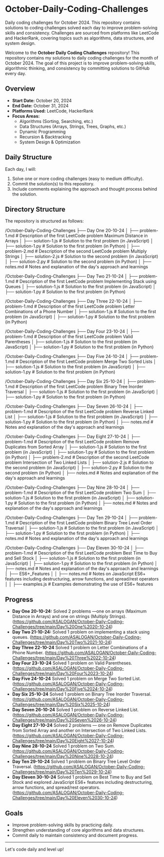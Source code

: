 # October-Daily-Coding-Challenges
Daily coding challenges for October 2024. This repository contains solutions to coding challenges solved each day to improve problem-solving skills and consistency. Challenges are sourced from platforms like LeetCode and HackerRank, covering topics such as algorithms, data structures, and system design.

Welcome to the **October Daily Coding Challenges** repository! This repository contains my solutions to daily coding challenges for the month of October 2024. The goal of this project is to improve problem-solving skills, algorithmic thinking, and consistency by committing solutions to GitHub every day.

## Overview

- **Start Date:** October 20, 2024
- **End Date:** October 31, 2024
- **Platforms Used:** LeetCode, HackerRank
- **Focus Areas:**
  - Algorithms (Sorting, Searching, etc.)
  - Data Structures (Arrays, Strings, Trees, Graphs, etc.)
  - Dynamic Programming
  - Recursion & Backtracking
  - System Design & Optimization

## Daily Structure

Each day, I will:
1. Solve one or more coding challenges (easy to medium difficulty).
2. Commit the solution(s) to this repository.
3. Include comments explaining the approach and thought process behind the solution.

## Directory Structure

The repository is structured as follows:

/October-Daily-Coding-Challenges 
├── Day One 20-10-24
│   ├── problem-1.md       # Description of the first LeetCode problem Maximum Distance in Arrays
│   ├── solution-1.js      # Solution to the first problem (in JavaScript) 
│   ├── solution-1.py      # Solution to the first problem (in Python) 
│   ├── problem-2.md       # Description of the second LeetCode problem Multiply Strings
│   ├── solution-2.js      # Solution to the second problem (in JavaScript) 
│   ├── solution-2.py      # Solution to the second problem (in Python) 
│   ├── notes.md           # Notes and explanation of the day's approach and learnings 


/October-Daily-Coding-Challenges 
├── Day Two 21-10-24 
│   ├── problem-1.md       # Description of the first LeetCode problem Implementing Stack using Queues 
│   ├── solution-1.js      # Solution to the first problem (in JavaScript) 
│   ├── solution-1.py      # Solution to the first problem (in Python) 


/October-Daily-Coding-Challenges 
├── Day Three 22-10-24 
│   ├── problem-1.md       # Description of the first LeetCode problem Letter Combinations of a Phone Number
│   ├── solution-1.js      # Solution to the first problem (in JavaScript) 
│   ├── solution-1.py      # Solution to the first problem (in Python) 


/October-Daily-Coding-Challenges 
├── Day Four 23-10-24 
│   ├── problem-1.md       # Description of the first LeetCode problem Valid Parentheses
│   ├── solution-1.js      # Solution to the first problem (in JavaScript) 
│   ├── solution-1.py      # Solution to the first problem (in Python) 


/October-Daily-Coding-Challenges 
├── Day Five 24-10-24 
│   ├── problem-1.md       # Description of the first LeetCode problem Merge Two Sorted Lists
│   ├── solution-1.js      # Solution to the first problem (in JavaScript) 
│   ├── solution-1.py      # Solution to the first problem (in Python)

/October-Daily-Coding-Challenges 
├── Day Six 25-10-24 
│   ├── problem-1.md       # Description of the first LeetCode problem Binary Tree Inorder Traversal
│   ├── solution-1.js      # Solution to the first problem (in JavaScript) 
│   ├── solution-1.py      # Solution to the first problem (in Python)

/October-Daily-Coding-Challenges 
├── Day Seven 26-10-24 
│   ├── problem-1.md       # Description of the first LeetCode problem Reverse Linked List
│   ├── solution-1.js      # Solution to the first problem (in JavaScript) 
│   ├── solution-1.py      # Solution to the first problem (in Python) 
│   ├── notes.md           # Notes and explanation of the day's approach and learnings

/October-Daily-Coding-Challenges 
├── Day Eight 27-10-24 
│   ├── problem-1.md       # Description of the first LeetCode problem Remove Duplicates from Sorted Array
│   ├── solution-1.js      # Solution to the first problem (in JavaScript) 
│   ├── solution-1.py      # Solution to the first problem (in Python) 
│   ├── problem-2.md       # Description of the second LeetCode problem Intersection of Two Linked Lists
│   ├── solution-2.js      # Solution to the second problem (in JavaScript) 
│   ├── solution-2.py      # Solution to the second problem (in Python) 
│   ├── notes.md           # Notes and explanation of the day's approach and learnings

/October-Daily-Coding-Challenges 
├── Day Nine 28-10-24 
│   ├── problem-1.md       # Description of the first LeetCode problem Two Sum
│   ├── solution-1.js      # Solution to the first problem (in JavaScript) 
│   ├── solution-1.py      # Solution to the first problem (in Python) 
│   ├── notes.md           # Notes and explanation of the day's approach and learnings

/October-Daily-Coding-Challenges 
├── Day Ten 29-10-24 
│   ├── problem-1.md       # Description of the first LeetCode problem Binary Tree Level Order Traversal
│   ├── solution-1.js      # Solution to the first problem (in JavaScript) 
│   ├── solution-1.py      # Solution to the first problem (in Python) 
│   ├── notes.md           # Notes and explanation of the day's approach and learnings

/October-Daily-Coding-Challenges 
├── Day Eleven 30-10-24 
│   ├── problem-1.md       # Description of the first LeetCode problem Best Time to Buy and Sell Stock
│   ├── solution-1.js      # Solution to the first problem (in JavaScript)
│   ├── solution-1.py      # Solution to the first problem (in Python)
│   ├── notes.md           # Notes and explanation of the day's approach and learnings
│   ├── ES6+_Features
│   │   ├── notes.md       # Notes on JavaScript ES6+ features including destructuring, arrow functions, and spread/rest operators
│   │   ├── examples.js    # Examples demonstrating the use of ES6+ features



## Progress

- **Day One 20-10-24:** Solved 2 problems —one on arrays (Maximum Distance in Arrays) and one on strings (Multiply Strings). (https://github.com/ASALOGAN/October-Daily-Coding-Challenges/tree/main/Day%20One%2020-10-24)
- **Day Two 21-10-24:** Solved 1 problem on implementing a stack using queues. (https://github.com/ASALOGAN/October-Daily-Coding-Challenges/tree/main/Day%20Two%2021-10-24)
- **Day Three 22-10-24** Solved 1 problem on Letter Combinations of a Phone Number. (https://github.com/ASALOGAN/October-Daily-Coding-Challenges/tree/main/Day%20Three%2022-10-24)
- **Day Four 23-10-24** Solved 1 problem on Valid Parentheses. (https://github.com/ASALOGAN/October-Daily-Coding-Challenges/tree/main/Day%20Four%2023-10-24)
- **Day Five 24-10-24** Solved 1 problem on Merge Two Sorted List. (https://github.com/ASALOGAN/October-Daily-Coding-Challenges/tree/main/Day%20Five%2024-10-24)
- **Day Six 25-10-24** Solved 1 problem on  Binary Tree Inorder Traversal. (https://github.com/ASALOGAN/October-Daily-Coding-Challenges/tree/main/Day%20Six%2025-10-24)
- **Day Seven 26-10-24** Solved 1 problem on Reverse Linked List. (https://github.com/ASALOGAN/October-Daily-Coding-Challenges/tree/main/Day%20Seven%2026-10-24)
- **Day Eight 27-10-24** Solved 2 problems — one on Remove Duplicates from Sorted Array and another on Intersection of Two Linked Lists. (https://github.com/ASALOGAN/October-Daily-Coding-Challenges/tree/main/Day%20Eight%2027-10-24)
- **Day Nine 28-10-24** Solved 1 problem on Two Sum. (https://github.com/ASALOGAN/October-Daily-Coding-Challenges/tree/main/Day%20Nine%2028-10-24)
- **Day Ten 29-10-24** Solved 1 problem on Binary Tree Level Order Traversal. (https://github.com/ASALOGAN/October-Daily-Coding-Challenges/tree/main/Day%20Ten%2029-10-24)
- **Day Eleven 30-10-24** Solved 1 problem on Best Time to Buy and Sell Stock and explored JavaScript ES6+ features including destructuring, arrow functions, and spread/rest operators. (https://github.com/ASALOGAN/October-Daily-Coding-Challenges/tree/main/Day%20Eleven%2030-10-24)


## Goals

- Improve problem-solving skills by practicing daily.
- Strengthen understanding of core algorithms and data structures.
- Commit daily to maintain consistency and document progress.

---

Let's code daily and level up!

